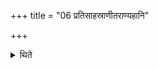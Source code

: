 +++
title = "06 प्रतिसाहस्राणीतराण्यहानि"

+++

<details><summary>थिते</summary>

प्रतिसाहस्राणीतराण्यहानि ६
</details>
